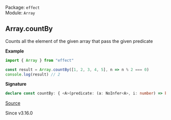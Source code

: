 Package: `effect`<br />
Module: `Array`<br />

## Array.countBy

Counts all the element of the given array that pass the given predicate

**Example**

```ts
import { Array } from "effect"

const result = Array.countBy([1, 2, 3, 4, 5], n => n % 2 === 0)
console.log(result) // 2
```

**Signature**

```ts
declare const countBy: { <A>(predicate: (a: NoInfer<A>, i: number) => boolean): (self: Iterable<A>) => number; <A>(self: Iterable<A>, predicate: (a: A, i: number) => boolean): number; }
```

[Source](https://github.com/Effect-TS/effect/tree/main/packages/effect/src/Array.ts#L1124)

Since v3.16.0